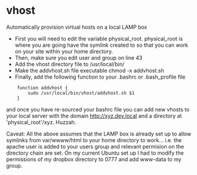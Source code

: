 # vhost
Automatically provision virtual hosts on a local LAMP box

  * First you will need to edit the variable physical_root. physical_root is where you are going have the symlink created to so that you can work on your site within your home directory.
  * Then, make sure you edit user and group on line 43
  * Add the vhost directory file to /usr/local/bin/
  * Make the addvhost.sh file executable chmod -x addvhost.sh
  * Finally, add the following function to your .bashrc or .bash_profile file

```
    function addvhost {
        sudo /usr/local/bin/vhost/addvhost.sh $1
    }
```

and once you have re-sourced your bashrc file you can add new vhosts to your local server with the domain  http://xyz.dev.local and a directory at 'physical_root'/xyz. Huzzah.

Caveat: All the above assumes that the LAMP box is already set up to allow symlinks from var/wwww/html to your home directory to work... i.e. the apache user is added to your users group and relevant permision on the directory chain are set. On my current Ubuntu set up I had to modify the permissions of my dropbox directory to 0777 and add www-data to my group.